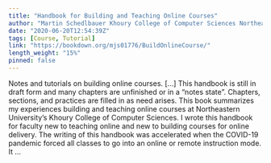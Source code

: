 ```yaml
---
title: "Handbook for Building and Teaching Online Courses"
author: "Martin Schedlbauer Khoury College of Computer Sciences Northeastern University Boston (USA)"
date: "2020-06-20T12:54:39Z"
tags: [Course, Tutorial]
link: "https://bookdown.org/mjs01776/BuildOnlineCourse/"
length_weight: "15%"
pinned: false
---
```


Notes and tutorials on building online courses. [...] This handbook is still in draft form and many chapters are unfinished or in a “notes state”. Chapters, sections, and practices are filled in as need arises. This book summarizes my experiences building and teaching online courses at Northeastern University’s Khoury College of Computer Sciences. I wrote this handbook for faculty new to teaching online and new to building courses for online delivery. The writing of this handbook was accelerated when the COVID-19 pandemic forced all classes to go into an online or remote instruction mode. It ...
